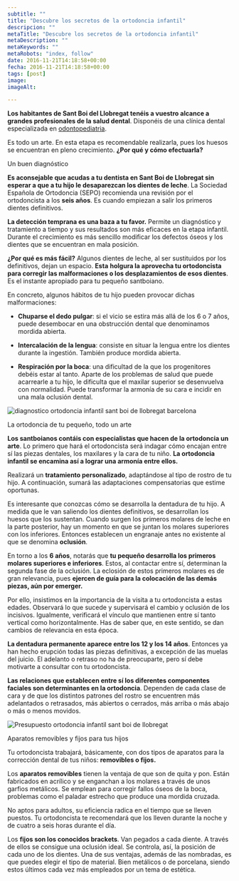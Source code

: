 ```yaml
---
subtitle: ""
title: "Descubre los secretos de la ortodoncia infantil"
descripcion: ""
metaTitle: "Descubre los secretos de la ortodoncia infantil"
metaDescription: ""
metaKeywords: ""
metaRobots: "index, follow"
date: 2016-11-21T14:18:58+00:00
fecha: 2016-11-21T14:18:58+00:00
tags: [post]
image: 
imageAlt: 

---
```



**Los habitantes de Sant Boi del Llobregat tenéis a vuestro alcance a grandes profesionales de la salud dental**. Disponéis de una clínica dental especializada en [odontopediatria](http://centredentalbaste.com/tratamientos/odontopediatria/).


Es todo un arte. En esta etapa es recomendable realizarla, pues los huesos se encuentran en pleno crecimiento. **¿Por qué y cómo efectuarla?**



Un buen diagnóstico


**Es aconsejable que acudas a tu dentista en Sant Boi de Llobregat sin esperar a que a tu hijo le desaparezcan los dientes de leche**. La Sociedad Española de Ortodoncia (SEPO) recomienda una revisión por el ortodoncista a los **seis años**. Es cuando empiezan a salir los primeros dientes definitivos.


**La detección temprana es una baza a tu favor.** Permite un diagnóstico y tratamiento a tiempo y sus resultados son más eficaces en la etapa infantil. Durante el crecimiento es más sencillo modificar los defectos óseos y los dientes que se encuentran en mala posición.


**¿Por qué es más fácil?** Algunos dientes de leche, al ser sustituidos por los definitivos, dejan un espacio. **Esta** **holgura la aprovecha tu ortodoncista para corregir las malformaciones o los desplazamientos de esos dientes**. Es el instante apropiado para tu pequeño santboiano.


En concreto, algunos hábitos de tu hijo pueden provocar dichas malformaciones:


- **Chuparse el dedo pulgar**: si el vicio se estira más allá de los 6 o 7 años, puede desembocar en una obstrucción dental que denominamos mordida abierta.


- **Intercalación de la lengua**: consiste en situar la lengua entre los dientes durante la ingestión. También produce mordida abierta.


- **Respiración por la boca**: una dificultad de la que los progenitores debéis estar al tanto. Aparte de los problemas de salud que puede acarrearle a tu hijo, le dificulta que el maxilar superior se desenvuelva con normalidad. Puede transformar la armonía de su cara e incidir en una mala oclusión dental.



![diagnostico ortodoncia infantil sant boi de llobregat barcelona](http://centredentalbaste.com/wp-content/uploads/2016/11/diagnostico-ortodoncia-infantil-sant-boi-llobregat-barcelona.jpg)


La ortodoncia de tu pequeño, todo un arte


**Los santboianos contáis con especialistas que hacen de la ortodoncia un arte**. Lo primero que hará el ortodoncista será indagar cómo encajan entre sí las piezas dentales, los maxilares y la cara de tu niño. **La ortodoncia infantil se encamina así a lograr una armonía entre ellos.**


Realizará un **tratamiento personalizado**, adaptándose al tipo de rostro de tu hijo. A continuación, sumará las adaptaciones compensatorias que estime oportunas.


Es interesante que conozcas cómo se desarrolla la dentadura de tu hijo. A medida que le van saliendo los dientes definitivos, se desarrollan los huesos que los sustentan. Cuando surgen los primeros molares de leche en la parte posterior, hay un momento en que se juntan los molares superiores con los inferiores. Entonces establecen un engranaje antes no existente al que se denomina **oclusión**.


En torno a los **6 años**, notarás que **tu pequeño desarrolla los primeros molares superiores e inferiores**. Estos, al contactar entre sí, determinan la segunda fase de la oclusión. La eclosión de estos primeros molares es de gran relevancia, pues **ejercen de guía para la colocación de las demás piezas, aún por emerger.**


Por ello, insistimos en la importancia de la visita a tu ortodoncista a estas edades. Observará lo que sucede y supervisará el cambio y oclusión de los incisivos. Igualmente, verificará el vínculo que mantienen entre sí tanto vertical como horizontalmente. Has de saber que, en este sentido, se dan cambios de relevancia en esta época.


**La dentadura permanente aparece entre los 12 y los 14 años**. Entonces ya han hecho erupción todas las piezas definitivas, a excepción de las muelas del juicio. El adelanto o retraso no ha de preocuparte, pero sí debe motivarte a consultar con tu ortodoncista.


**Las relaciones que establecen entre sí los diferentes componentes faciales son determinantes en la ortodoncia**. Dependen de cada clase de cara y de que los distintos patrones del rostro se encuentren más adelantados o retrasados, más abiertos o cerrados, más arriba o más abajo o más o menos movidos.


![Presupuesto ortodoncia infantil sant boi de llobregat](http://centredentalbaste.com/wp-content/uploads/2016/11/presupuesto-ortodoncia-infantil-sant-boi-llobregat-barcelona.png)


Aparatos removibles y fijos para tus hijos


Tu ortodoncista trabajará, básicamente, con dos tipos de aparatos para la corrección dental de tus niños: **removibles o fijos.**


Los **aparatos removibles** tienen la ventaja de que son de quita y pon. Están fabricados en acrílico y se enganchan a los molares a través de unos garfios metálicos. Se emplean para corregir fallos óseos de la boca, problemas como el paladar estrecho que produce una mordida cruzada.


No aptos para adultos, su eficiencia radica en el tiempo que se lleven puestos. Tu ortodoncista te recomendará que los lleven durante la noche y de cuatro a seis horas durante el día.


Los **fijos son los conocidos brackets**. Van pegados a cada diente. A través de ellos se consigue una oclusión ideal. Se controla, así, la posición de cada uno de los dientes. Una de sus ventajas, además de las nombradas, es que puedes elegir el tipo de material. Bien metálicos o de porcelana, siendo estos últimos cada vez más empleados por un tema de estética.


 
